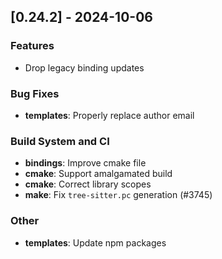 ## [0.24.2] - 2024-10-06

### Features

- Drop legacy binding updates

### Bug Fixes

- **templates**: Properly replace author email

### Build System and CI

- **bindings**: Improve cmake file
- **cmake**: Support amalgamated build
- **cmake**: Correct library scopes
- **make**: Fix `tree-sitter.pc` generation (#3745)

### Other

- **templates**: Update npm packages
